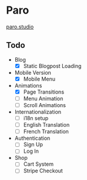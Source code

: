 # Paro

[paro.studio](https://paro.studio)

## Todo

-   Blog
    -   [x] Static Blogpost Loading
-   Mobile Version
    -   [x] Mobile Menu
-   Animations
    -   [x] Page Transitions
    -   [ ] Menu Animation
    -   [ ] Scroll Animations
-   Internationalization
    -   [ ] i18n setup
    -   [ ] English Translation
    -   [ ] French Translation
-   Authentication
    -   [ ] Sign Up
    -   [ ] Log In
-   Shop
    -   [ ] Cart System
    -   [ ] Stripe Checkout
